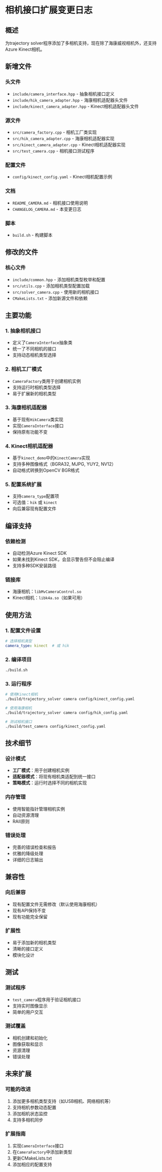 # 相机接口扩展变更日志

## 概述
为trajectory solver程序添加了多相机支持，现在除了海康威视相机外，还支持Azure Kinect相机。

## 新增文件

### 头文件
- `include/camera_interface.hpp` - 抽象相机接口定义
- `include/hik_camera_adapter.hpp` - 海康相机适配器头文件
- `include/kinect_camera_adapter.hpp` - Kinect相机适配器头文件

### 源文件
- `src/camera_factory.cpp` - 相机工厂类实现
- `src/hik_camera_adapter.cpp` - 海康相机适配器实现
- `src/kinect_camera_adapter.cpp` - Kinect相机适配器实现
- `src/test_camera.cpp` - 相机接口测试程序

### 配置文件
- `config/kinect_config.yaml` - Kinect相机配置示例

### 文档
- `README_CAMERA.md` - 相机接口使用说明
- `CHANGELOG_CAMERA.md` - 本变更日志

### 脚本
- `build.sh` - 构建脚本

## 修改的文件

### 核心文件
- `include/common.hpp` - 添加相机类型枚举和配置
- `src/utils.cpp` - 添加相机类型配置加载
- `src/solver_camera.cpp` - 使用新的相机接口
- `CMakeLists.txt` - 添加新源文件和依赖

## 主要功能

### 1. 抽象相机接口
- 定义了`CameraInterface`抽象类
- 统一了不同相机的接口
- 支持动态相机类型选择

### 2. 相机工厂模式
- `CameraFactory`类用于创建相机实例
- 支持运行时相机类型选择
- 易于扩展新的相机类型

### 3. 海康相机适配器
- 基于现有`HikCamera`类实现
- 实现`CameraInterface`接口
- 保持原有功能不变

### 4. Kinect相机适配器
- 基于`kinect_demo`中的`KinectCamera`实现
- 支持多种图像格式（BGRA32, MJPG, YUY2, NV12）
- 自动格式转换到OpenCV BGR格式

### 5. 配置系统扩展
- 支持`camera_type`配置项
- 可选值：`hik` 或 `kinect`
- 向后兼容现有配置文件

## 编译支持

### 依赖检测
- 自动检测Azure Kinect SDK
- 如果未找到Kinect SDK，会显示警告但不会阻止编译
- 支持多种SDK安装路径

### 链接库
- 海康相机：`libMvCameraControl.so`
- Kinect相机：`libk4a.so`（如果可用）

## 使用方法

### 1. 配置文件设置
```yaml
# 选择相机类型
camera_type: kinect  # 或 hik
```

### 2. 编译项目
```bash
./build.sh
```

### 3. 运行程序
```bash
# 使用Kinect相机
./build/trajectory_solver camera config/kinect_config.yaml

# 使用海康相机
./build/trajectory_solver camera config/hik_config.yaml

# 测试相机接口
./build/test_camera config/kinect_config.yaml
```

## 技术细节

### 设计模式
- **工厂模式**：用于创建相机实例
- **适配器模式**：将现有相机类适配到统一接口
- **策略模式**：运行时选择不同的相机实现

### 内存管理
- 使用智能指针管理相机实例
- 自动资源清理
- RAII原则

### 错误处理
- 完善的错误检查和报告
- 优雅的降级处理
- 详细的日志输出

## 兼容性

### 向后兼容
- 现有配置文件无需修改（默认使用海康相机）
- 现有API保持不变
- 现有功能完全保留

### 扩展性
- 易于添加新的相机类型
- 清晰的接口定义
- 模块化设计

## 测试

### 测试程序
- `test_camera`程序用于验证相机接口
- 支持实时图像显示
- 简单的用户交互

### 测试覆盖
- 相机创建和初始化
- 图像获取和显示
- 资源清理
- 错误处理

## 未来扩展

### 可能的改进
1. 添加更多相机类型支持（如USB相机、网络相机等）
2. 支持相机参数动态配置
3. 添加相机状态监控
4. 支持多相机同步

### 扩展指南
1. 实现`CameraInterface`接口
2. 在`CameraFactory`中添加新类型
3. 更新CMakeLists.txt
4. 添加相应的配置支持 